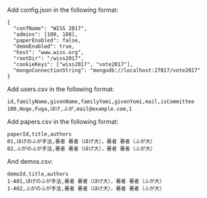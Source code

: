 
Add config.json in the following format:
```
{
  "confName": "WISS 2017",
  "admins": [100, 108],
  "paperEnabled": false,
  "demoEnabled": true,
  "host": "www.wiss.org",
  "rootDir": "/wiss2017",
  "cookieKeys": ["wiss2017", "vote2017"],
  "mongoConnectionString": "mongodb://localhost:27017/vote2017"
}
```

Add users.csv in the following format:
```
id,familyName,givenName,familyYomi,givenYomi,mail,isCommittee
100,Hoge,Fuga,ほげ,ふが,mail@example.com,1
```

Add papers.csv in the following format:
```
paperId,title,authors
01,ほげのふが手法,著者 著者（ほげ大），著者 著者（ふが大）
02,ふがのふが手法,著者 著者（ほげ大），著者 著者（ふが大）
```

And demos.csv:
```
demoId,title,authors
1-A01,ほげのふが手法,著者 著者（ほげ大），著者 著者（ふが大）
1-A02,ふがのふが手法,著者 著者（ほげ大），著者 著者（ふが大）
```
